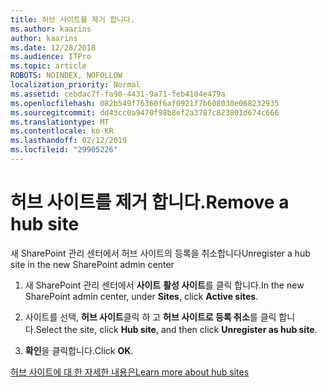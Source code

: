 ```yaml
---
title: 허브 사이트를 제거 합니다.
ms.author: kaarins
author: kaarins
ms.date: 12/28/2018
ms.audience: ITPro
ms.topic: article
ROBOTS: NOINDEX, NOFOLLOW
localization_priority: Normal
ms.assetid: cebdac7f-fa90-4431-9a71-feb4104e479a
ms.openlocfilehash: 082b549f76360f6af0921f7b608030e068232935
ms.sourcegitcommit: dd43cc0a9470f98b8ef2a3787c823801d674c666
ms.translationtype: MT
ms.contentlocale: ko-KR
ms.lasthandoff: 02/12/2019
ms.locfileid: "29905226"
---
```

# <a name="remove-a-hub-site"></a><span data-ttu-id="b1dec-102">허브 사이트를 제거 합니다.</span><span class="sxs-lookup"><span data-stu-id="b1dec-102">Remove a hub site</span></span>

<span data-ttu-id="b1dec-103">새 SharePoint 관리 센터에서 허브 사이트의 등록을 취소합니다</span><span class="sxs-lookup"><span data-stu-id="b1dec-103">Unregister a hub site in the new SharePoint admin center</span></span>
  
1. <span data-ttu-id="b1dec-104">새 SharePoint 관리 센터에서 **사이트** **활성 사이트**를 클릭 합니다.</span><span class="sxs-lookup"><span data-stu-id="b1dec-104">In the new SharePoint admin center, under **Sites**, click **Active sites**.</span></span> 
    
2. <span data-ttu-id="b1dec-105">사이트를 선택, **허브 사이트**클릭 하 고 **허브 사이트로 등록 취소**를 클릭 합니다.</span><span class="sxs-lookup"><span data-stu-id="b1dec-105">Select the site, click **Hub site**, and then click **Unregister as hub site**.</span></span> 
    
3. <span data-ttu-id="b1dec-106">**확인**을 클릭합니다.</span><span class="sxs-lookup"><span data-stu-id="b1dec-106">Click **OK**.</span></span> 
    
[<span data-ttu-id="b1dec-107">허브 사이트에 대 한 자세한 내용은</span><span class="sxs-lookup"><span data-stu-id="b1dec-107">Learn more about hub sites</span></span>](https://support.office.com/article/what-is-a-sharepoint-hub-site-fe26ae84-14b7-45b6-a6d1-948b3966427f?ui=en-US&amp;rs=en-US&amp;ad=US)
  

